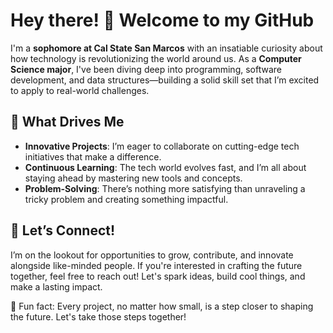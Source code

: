 # Hey there! 👋 Welcome to my GitHub

I'm a **sophomore at Cal State San Marcos** with an insatiable curiosity about how technology is revolutionizing the world around us. As a **Computer Science major**, I've been diving deep into programming, software development, and data structures—building a solid skill set that I’m excited to apply to real-world challenges.

## 🚀 What Drives Me
- **Innovative Projects**: I’m eager to collaborate on cutting-edge tech initiatives that make a difference.
- **Continuous Learning**: The tech world evolves fast, and I’m all about staying ahead by mastering new tools and concepts.
- **Problem-Solving**: There’s nothing more satisfying than unraveling a tricky problem and creating something impactful.

## 🤝 Let’s Connect!
I’m on the lookout for opportunities to grow, contribute, and innovate alongside like-minded people. If you're interested in crafting the future together, feel free to reach out! Let's spark ideas, build cool things, and make a lasting impact.

🌟 Fun fact: Every project, no matter how small, is a step closer to shaping the future. Let's take those steps together!
